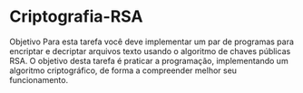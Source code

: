 # Criptografia-RSA
Objetivo  Para esta tarefa você deve implementar um par de programas para encriptar e decriptar arquivos texto usando o algoritmo de chaves públicas RSA. O objetivo desta tarefa é praticar a programação, implementando um algoritmo criptográfico, de forma a compreender melhor seu funcionamento.
